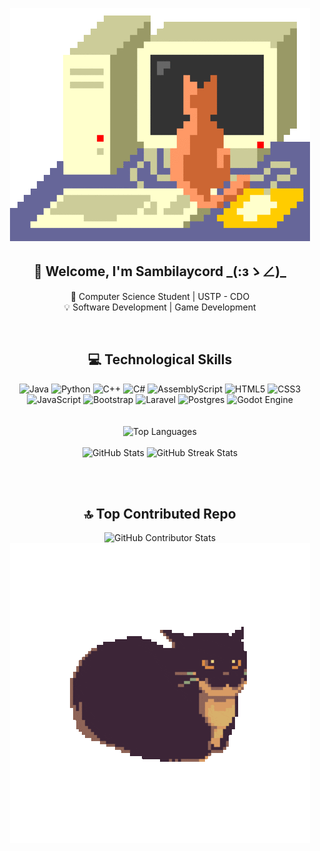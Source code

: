 <p align="center">
  <img src="https://github.com/Sambilaycord/Sambilaycord/blob/main/computer.gif">
</p>

<div align="center">
  <h2>👋 Welcome, I'm Sambilaycord _(:зゝ∠)_ </h2>
  <p>🏫 Computer Science Student | USTP - CDO
  <br>💡 Software Development | Game Development</p>
  <br>
</div>

<div align="center">
<h2>💻 Technological Skills</h2>
  <img src="https://img.shields.io/badge/java-%23ED8B00.svg?style=for-the-badge&logo=openjdk&logoColor=white" alt="Java">
  <img src="https://img.shields.io/badge/python-3670A0?style=for-the-badge&logo=python&logoColor=ffdd54" alt="Python">
  <img src="https://img.shields.io/badge/c++-%2300599C.svg?style=for-the-badge&logo=c%2B%2B&logoColor=white" alt="C++">
  <img src="https://img.shields.io/badge/c%23-%23239120.svg?style=for-the-badge&logo=csharp&logoColor=white" alt="C#">
  <img src="https://img.shields.io/badge/assembly%20script-%23000000.svg?style=for-the-badge&logo=assemblyscript&logoColor=white" alt="AssemblyScript">
  <img src="https://img.shields.io/badge/html5-%23E34F26.svg?style=for-the-badge&logo=html5&logoColor=white" alt="HTML5">
  <img src="https://img.shields.io/badge/css3-%231572B6.svg?style=for-the-badge&logo=css3&logoColor=white" alt="CSS3">
  <img src="https://img.shields.io/badge/javascript-%23323330.svg?style=for-the-badge&logo=javascript&logoColor=%23F7DF1E" alt="JavaScript">
  <img src="https://img.shields.io/badge/bootstrap-%238511FA.svg?style=for-the-badge&logo=bootstrap&logoColor=white" alt="Bootstrap">
  <img src="https://img.shields.io/badge/laravel-%23FF2D20.svg?style=for-the-badge&logo=laravel&logoColor=white" alt="Laravel">
  <img src="https://img.shields.io/badge/postgres-%23316192.svg?style=for-the-badge&logo=postgresql&logoColor=white" alt="Postgres">
  <img src="https://img.shields.io/badge/GODOT-%23FFFFFF.svg?style=for-the-badge&logo=godot-engine" alt="Godot Engine">
</div>
<br><br>

<div align="center">
  <img src="https://github-readme-stats.vercel.app/api/top-langs/?username=Sambilaycord&theme=solarized-light&hide_border=false&include_all_commits=true&count_private=true&layout=compact" alt="Top Languages">
  <br><br>
  <img src="https://github-readme-stats.vercel.app/api?username=Sambilaycord&theme=solarized-light&hide_border=false&include_all_commits=true&count_private=true" alt="GitHub Stats">
  <img src="https://github-readme-streak-stats.herokuapp.com/?user=Sambilaycord&theme=solarized-light&hide_border=false" alt="GitHub Streak Stats">
</div>

<br><br>

<div align="center">
  <h2>🔝 Top Contributed Repo</h2>
  <img src="https://github-contributor-stats.vercel.app/api?username=Sambilaycord&limit=5&theme=solarized-light&combine_all_yearly_contributions=true" alt="GitHub Contributor Stats">
</div>

<div align="center">
  <img src="https://github.com/Sambilaycord/Sambilaycord/blob/main/maxwell.gif"><br>
</div>



